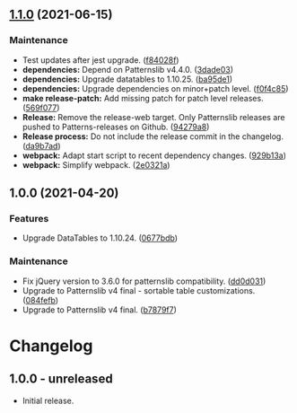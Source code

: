 ## [1.1.0](https://github.com/patternslib/pat-sortable-table/compare/1.0.0...1.1.0) (2021-06-15)


### Maintenance

* Test updates after jest upgrade. ([f84028f](https://github.com/patternslib/pat-sortable-table/commit/f84028f295fc780c5010611e652c0d6cc650af7a))
* **dependencies:** Depend on Patternslib v4.4.0. ([3dade03](https://github.com/patternslib/pat-sortable-table/commit/3dade03f289e1288678049227407ca9c38401bd8))
* **dependencies:** Upgrade datatables to 1.10.25. ([ba95de1](https://github.com/patternslib/pat-sortable-table/commit/ba95de16d5917487aed345e145515d4d745925e8))
* **dependencies:** Upgrade dependencies on minor+patch level. ([f0f4c85](https://github.com/patternslib/pat-sortable-table/commit/f0f4c8508df3c5f2647cf8170f86829bc7cdff9d))
* **make release-patch:** Add missing patch for patch level releases. ([569f077](https://github.com/patternslib/pat-sortable-table/commit/569f07793dbd20e33705b9e1581536f5f33d0ef9))
* **Release:** Remove the release-web target. Only Patternslib releases are pushed to Patterns-releases on Github. ([94279a8](https://github.com/patternslib/pat-sortable-table/commit/94279a811e29b9f5df93a1408ce2e3938e4716a8))
* **Release process:** Do not include the release commit in the changelog. ([da9b7ad](https://github.com/patternslib/pat-sortable-table/commit/da9b7adbcdbda0e2bc6e47a29cfcbfb0685efe71))
* **webpack:** Adapt start script to recent dependency changes. ([929b13a](https://github.com/patternslib/pat-sortable-table/commit/929b13a2f583b64928bc9cdc41df3de4bad7961e))
* **webpack:** Simplify webpack. ([2e0321a](https://github.com/patternslib/pat-sortable-table/commit/2e0321a1331c7a5e564dd28022f2109517ccfee8))

## 1.0.0 (2021-04-20)


### Features

* Upgrade DataTables to 1.10.24. ([0677bdb](https://github.com/patternslib/pat-sortable-table/commit/0677bdb37880297b3fdd02d8b9d18ff4082e3748))


### Maintenance

* Fix jQuery version to 3.6.0 for patternslib compatibility. ([dd0d031](https://github.com/patternslib/pat-sortable-table/commit/dd0d03189051102db40d5b76045d6be91e330c0d))
* Upgrade to Patternslib v4 final - sortable table customizations. ([084fefb](https://github.com/patternslib/pat-sortable-table/commit/084fefbe42752358fb460089d76b9494bf8fa287))
* Upgrade to Patternslib v4 final. ([b7879f7](https://github.com/patternslib/pat-sortable-table/commit/b7879f7b5243ed5535267bd994e49c4c1d85c7c0))

# Changelog


## 1.0.0 - unreleased

- Initial release.


